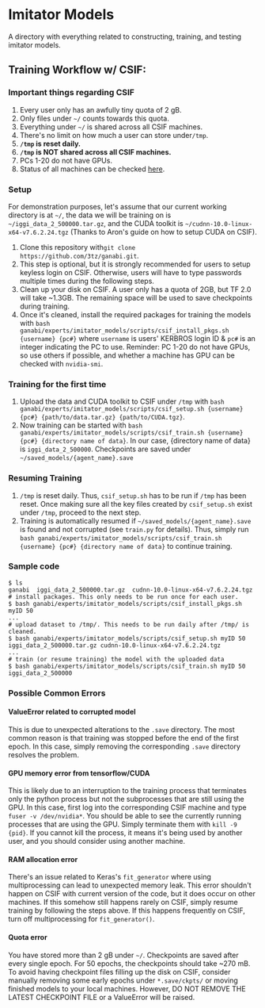 # Imitator Models

A directory with everything related to constructing, training, and testing imitator models.

## Training Workflow w/ CSIF:

### Important things regarding CSIF

1. Every user only has an awfully tiny quota of 2 gB.
2. Only files under `~/` counts towards this quota.
3. Everything under `~/` is shared across all CSIF machines.
4. There's no limit on how much a user can store under`/tmp`.
5. **`/tmp` is reset daily.**
5. **`/tmp` is NOT shared across all CSIF machines.**
7. PCs 1-20 do not have GPUs.
8. Status of all machines can be checked [here](http://iceman.cs.ucdavis.edu/nagios3/cgi-bin/status.cgi?hostgroup=all).

### Setup
For demonstration purposes, let's assume that our current working directory is at `~/`, the data we will be training on is `~/iggi_data_2_500000.tar.gz`, and the CUDA toolkit is `~/cudnn-10.0-linux-x64-v7.6.2.24.tgz` (Thanks to Aron's guide on how to setup CUDA on CSIF).

1. Clone this repository with`git clone https://github.com/3tz/ganabi.git`.
2. This step is optional, but it is strongly recommended for users to setup keyless login on CSIF. Otherwise, users will have to type passwords multiple times during the following steps.
3. Clean up your disk on CSIF. A user only has a quota of 2GB, but TF 2.0 will take ~1.3GB. The remaining space will be used to save checkpoints during training.
4. Once it's cleaned, install the required packages for training the models with `bash ganabi/experts/imitator_models/scripts/csif_install_pkgs.sh {username} {pc#}` where `username` is users' KERBROS login ID & `pc#`
 is an integer indicating the PC to use. Reminder: PC 1-20 do not have GPUs, so use others if possible, and whether a machine has GPU can be checked with `nvidia-smi`.

### Training for the first time

1. Upload the data and CUDA toolkit to CSIF under `/tmp` with `bash ganabi/experts/imitator_models/scripts/csif_setup.sh {username} {pc#} {path/to/data.tar.gz} {path/to/CUDA.tgz}`.
2. Now training can be started with `bash ganabi/experts/imitator_models/scripts/csif_train.sh {username} {pc#} {directory name of data}`. In our case,  {directory name of data} is `iggi_data_2_500000`. Checkpoints are saved under `~/saved_models/{agent_name}.save`

### Resuming Training
1. `/tmp` is reset daily. Thus, `csif_setup.sh` has to be run if `/tmp` has been reset. Once making sure all the key files created by `csif_setup.sh` exist under `/tmp`, proceed to the next step.
2. Training is automatically resumed if `~/saved_models/{agent_name}.save` is found and not corrupted (see `train.py` for details). Thus, simply run `bash ganabi/experts/imitator_models/scripts/csif_train.sh {username} {pc#} {directory name of data}` to continue training.

### Sample code

```
$ ls
ganabi  iggi_data_2_500000.tar.gz  cudnn-10.0-linux-x64-v7.6.2.24.tgz
# install packages. This only needs to be run once for each user.
$ bash ganabi/experts/imitator_models/scripts/csif_install_pkgs.sh myID 50
...
# upload dataset to /tmp/. This needs to be run daily after /tmp/ is cleaned.
$ bash ganabi/experts/imitator_models/scripts/csif_setup.sh myID 50 iggi_data_2_500000.tar.gz cudnn-10.0-linux-x64-v7.6.2.24.tgz
...
# train (or resume training) the model with the uploaded data
$ bash ganabi/experts/imitator_models/scripts/csif_train.sh myID 50 iggi_data_2_500000

```

### Possible Common Errors

#### ValueError related to corrupted model

This is due to unexpected alterations to the `.save` directory. The most common reason is that training was stopped before the end of the first epoch. In this case, simply removing the corresponding `.save` directory resolves the problem.

#### GPU memory error from tensorflow/CUDA

This is likely due to an interruption to the training process that terminates only the python process but not the subprocesses that are still using the GPU. In this case, first log into the corresponding CSIF machine and type `fuser -v /dev/nvidia*`. You should be able to see the currently running processes that are using the GPU. Simply terminate them with `kill -9 {pid}`. If you cannot kill the process, it means it's being used by another user, and you should consider using another machine.

#### RAM allocation error

There's an issue related to Keras's `fit_generator` where using multiprocessing can lead to unexpected memory leak. This error shouldn't happen on CSIF with current version of the code, but it does occur on other machines. If this somehow still happens rarely on CSIF, simply resume training by following the steps above. If this happens frequently on CSIF, turn off multiprocessing for `fit_generator()`.

#### Quota error

You have stored more than 2 gB under `~/`. Checkpoints are saved after every single epoch. For 50 epochs, the checkpoints should take ~270 mB. To avoid having checkpoint files filling up the disk on CSIF, consider manually removing some early epochs under `*.save/ckpts/` or moving finished models to your local machines. However, DO NOT REMOVE THE LATEST CHECKPOINT FILE or a ValueError will be raised.
